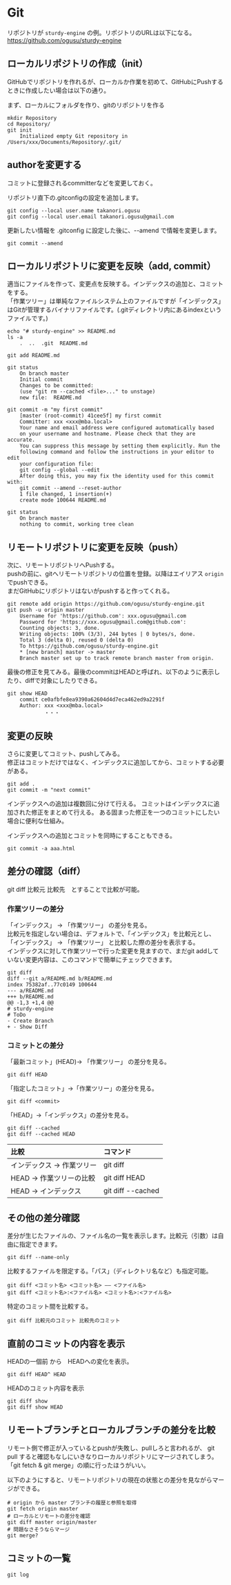 # Git
リポジトリが `sturdy-engine` の例。リポジトリのURLは以下になる。  
https://github.com/ogusu/sturdy-engine

## ローカルリポジトリの作成（init）

GitHubでリポジトリを作れるが、ローカルか作業を初めて、GitHubにPushするときに作成したい場合は以下の通り。

まず、ローカルにフォルダを作り、gitのリポジトリを作る
~~~git
mkdir Repository
cd Repository/
git init
    Initialized empty Git repository in /Users/xxx/Documents/Repository/.git/
~~~

## authorを変更する

コミットに登録されるcommitterなどを変更しておく。

リポジトリ直下の.gitconfigの設定を追加します。
~~~git
git config --local user.name takanori.ogusu
git config --local user.email takanori.ogusu@gmail.com
~~~
更新したい情報を .gitconfig に設定した後に、--amend で情報を変更します。
~~~git
git commit --amend
~~~

## ローカルリポジトリに変更を反映（add, commit）

適当にファイルを作って、変更点を反映する。インデックスの追加と、コミットをする。  
「作業ツリー」は単純なファイルシステム上のファイルですが「インデックス」はGitが管理するバイナリファイルです。(.gitディレクトリ内にあるindexというファイルです。)	

~~~git
echo "# sturdy-engine" >> README.md
ls -a
    .  ..  .git  README.md
    
git add README.md

git status
    On branch master
    Initial commit
    Changes to be committed:
    (use "git rm --cached <file>..." to unstage)
    new file:  README.md

git commit -m "my first commit"
    [master (root-commit) 41cee5f] my first commit
    Committer: xxx <xxx@mba.local>
    Your name and email address were configured automatically based
    on your username and hostname. Please check that they are accurate.
    You can suppress this message by setting them explicitly. Run the
    following command and follow the instructions in your editor to edit
    your configuration file:
    git config --global --edit
    After doing this, you may fix the identity used for this commit with:
    git commit --amend --reset-author
    1 file changed, 1 insertion(+)
    create mode 100644 README.md

git status
    On branch master
    nothing to commit, working tree clean
~~~

## リモートリポジトリに変更を反映（push）

次に、リモートリポジトリへPushする。  
pushの前に、gitへリモートリポジトリの位置を登録。以降はエイリアス `origin` でpushできる。  
まだGitHubにリポジトリはないがpushすると作ってくれる。

~~~git
git remote add origin https://github.com/ogusu/sturdy-engine.git
git push -u origin master
    Username for 'https://github.com': xxx.ogusu@gmail.com
    Password for 'https://xxx.ogusu@gmail.com@github.com':
    Counting objects: 3, done.
    Writing objects: 100% (3/3), 244 bytes | 0 bytes/s, done.
    Total 3 (delta 0), reused 0 (delta 0)
    To https://github.com/ogusu/sturdy-engine.git
    * [new branch] master -> master
    Branch master set up to track remote branch master from origin.
~~~

最後の修正を見てみる。最後のcommitはHEADと呼ばれ、以下のように表示したり、diffで対象にしたりできる。
~~~git
git show HEAD
    commit ce0afbfe8ea9390a62604d4d7eca462ed9a2291f
    Author: xxx <xxx@mba.local>
            ・・・
~~~

## 変更の反映

さらに変更してコミット、pushしてみる。  
修正はコミットだけではなく、インデックスに追加してから、コミットする必要がある。
~~~git
git add .
git commit -m "next commit"
~~~

インデックスへの追加は複数回に分けて行える。
コミットはインデックスに追加された修正をまとめて行える。
ある固まった修正を一つのコミットにしたい場合に便利な仕組み。

インデックスへの追加とコミットを同時にすることもできる。
~~~git
git commit -a aaa.html
~~~

## 差分の確認（diff）

git diff 比較元 比較先　とすることで比較が可能。

### 作業ツリーの差分

「インデックス」 → 「作業ツリー」 の差分を見る。  
比較元を指定しない場合は、デフォルトで、「インデックス」を比較元とし、 「インデックス」 → 「作業ツリー」 と比較した際の差分を表示する。  
インデックスに対して作業ツリーで行った変更を見ますので、まだgit addしていない変更内容は、このコマンドで簡単にチェックできます。
~~~git
git diff																							
diff --git a/README.md b/README.md																						
index 75382af..77c0149 100644																						
--- a/README.md																						
+++ b/README.md																						
@@ -1,3 +1,4 @@																						
# sturdy-engine																						
# ToDo																						
- Create Branch																						
+ - Show Diff																						
~~~

### コミットとの差分

「最新コミット」(HEAD)→ 「作業ツリー」 の差分を見る。
~~~git
git diff HEAD
~~~
「指定したコミット」→「作業ツリー」の差分を見る。
~~~git
git diff <commit>
~~~
「HEAD」→「インデックス」の差分を見る。
~~~git
git diff --cached
git diff --cached HEAD
~~~

|比較|コマンド|
|:---|:---|
|インデックス → 作業ツリー|git diff	|
|HEAD → 作業ツリーの比較|git diff HEAD	|
|HEAD → インデックス|git diff --cached|

## その他の差分確認

差分が生じたファイルの、ファイル名の一覧を表示します。比較元（引数）は自由に指定できます。
~~~git
git diff --name-only
~~~

比較するファイルを限定する。「パス」（ディレクトリ名など）も指定可能。
~~~git
git diff <コミット名> <コミット名> ―― <ファイル名>
git diff <コミット名>:<ファイル名> <コミット名>:<ファイル名>
~~~
特定のコミット間を比較する。
~~~git
git diff 比較元のコミット 比較先のコミット
~~~

## 直前のコミットの内容を表示
HEADの一個前 から　HEADへの変化を表示。
~~~git
git diff HEAD^ HEAD
~~~

HEADのコミット内容を表示
~~~git
git diff show
git diff show HEAD
~~~

## リモートブランチとローカルブランチの差分を比較

リモート側で修正が入っているとpushが失敗し、pullしろと言われるが、
git pull すると確認もなしにいきなりローカルリポジトリにマージされてしまう。
「git fetch & git merge」の順に行ったほうがいい。

以下のようにすると、リモートリポジトリの現在の状態との差分を見ながらマージができる。
~~~git
# origin から master ブランチの履歴と参照を取得
git fetch origin master																							
# ローカルとリモートの差分を確認
git diff master origin/master
# 問題なさそうならマージ
git merge?
~~~

## コミットの一覧
~~~git
git log
~~~
																							